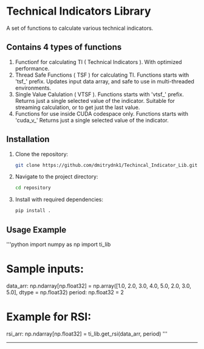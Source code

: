 # Technical Indicators Library

A set of functions to calculate various technical indicators.

## Contains 4 types of functions

1. Functionf for calculating TI ( Technical Indicators ). 
    With optimized performance.
2. Thread Safe Functions ( TSF ) for calculating TI. 
    Functions starts with 'tsf_' prefix. 
    Updates input data array, and safe to use in multi-threaded environments. 
3. Single Value Calulation ( VTSF ). 
    Functions starts with 'vtsf_' prefix. 
    Returns just a single selected value of the indicator. 
    Suitable for streaming calculation, or to get just the last value.
4. Functions for use inside CUDA codespace only. 
    Functions starts with 'cuda_v_' Returns just a single selected value of the indicator.

## Installation

1. Clone the repository:
    ```bash
    git clone https://github.com/dmitrydnk1/Techincal_Indicator_Lib.git    
    ```
2. Navigate to the project directory:
    ```bash
    cd repository
    ```
3. Install with required dependencies:
    ```bash
    pip install .
    ```

## Usage Example

'''python
import numpy as np
import ti_lib

# Sample inputs:
data_arr: np.ndarray[np.float32] = np.array([1.0, 2.0, 3.0, 4.0, 5.0, 2.0, 3.0, 5.0], dtype = np.float32)
period:   np.float32             = 2

# Example for RSI:
rsi_arr:  np.ndarray[np.float32] = ti_lib.get_rsi(data_arr, period)
'''

---
